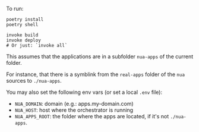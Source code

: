 
To run:

```
poetry install
poetry shell

invoke build
invoke deploy
# Or just: `invoke all`
```

This assumes that the applications are in a subfolder `nua-apps` of the current folder.

For instance, that there is a symblink from the `real-apps` folder of the `nua` sources to `./nua-apps`.

You may also set the following env vars (or set a local `.env` file):

- `NUA_DOMAIN`: domain (e.g.: apps.my-domain.com)
- `NUA_HOST`: host where the orchestrator is running
- `NUA_APPS_ROOT`: the folder where the apps are located, if it's not `./nua-apps`.
